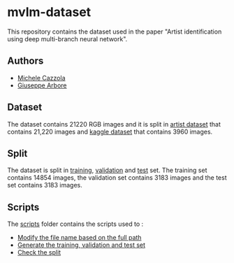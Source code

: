 # mvlm-dataset
This repository contains the dataset used in the paper "Artist identification using deep multi-branch neural network".

## Authors
- [Michele Cazzola](https://github.com/MicheleCazzola)
- [Giuseppe Arbore](https://github.com/GiuseppeArbore)

## Dataset
The dataset contains 21220 RGB images and it is split in [artist dataset](./artist_dataset/) that contains 21,220 images and [ kaggle dataset](./kaggle_testset/) that contains 3960 images. 

## Split
The dataset is split in [training](./train.txt), [validation](./val.txt) and [test](./test.txt) set. The training set contains 14854 images, the validation set contains 3183 images and the test set contains 3183 images.

## Scripts
The [scripts](./scripts/) folder contains the scripts used to :
- [Modify the file name based on the full path](./scripts/script.py)
- [Generate the training, validation and test set](./scripts/split.py)
- [Check the split](./scripts/check.py)
